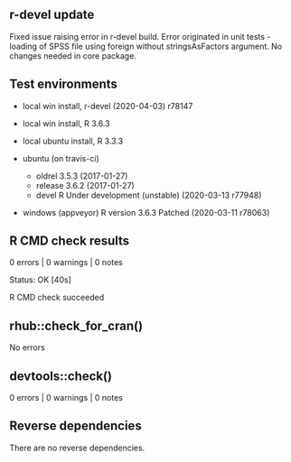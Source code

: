 ## r-devel update
Fixed issue raising error in r-devel build. Error originated 
in unit tests - loading of SPSS file using foreign without 
stringsAsFactors argument. No changes needed in core package.

## Test environments
* local win install, r-devel (2020-04-03) r78147
* local win install, R 3.6.3
* local ubuntu install, R 3.3.3

* ubuntu  (on travis-ci)
  * oldrel 3.5.3 (2017-01-27)
  * release 3.6.2 (2017-01-27)
  * devel R Under development (unstable) (2020-03-13 r77948)

* windows (appveyor) R version 3.6.3 Patched (2020-03-11 r78063)

## R CMD check results

0 errors | 0 warnings | 0 notes

Status: OK
 [40s]

R CMD check succeeded

## rhub::check_for_cran()
No errors
   
## devtools::check()
0 errors | 0 warnings | 0 notes

## Reverse dependencies
There are no reverse dependencies.
